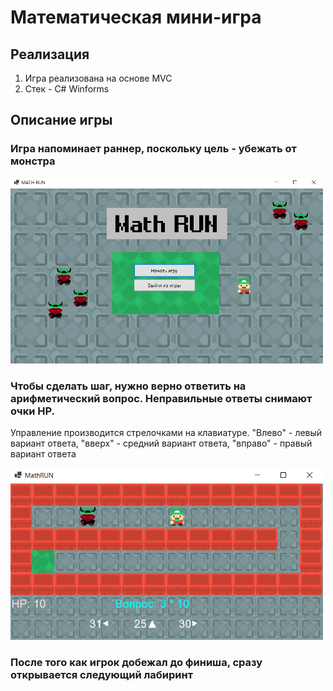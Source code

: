 # Математическая мини-игра

## Реализация
1. Игра реализована на основе MVC
2. Стек - C# Winforms

## Описание игры
### Игра напоминает раннер, поскольку цель - убежать от монстра

<img src="screenshots/screen1.png" width="500">

### Чтобы сделать шаг, нужно верно ответить на арифметический вопрос. Неправильные ответы снимают очки HP.
Управление производится стрелочками на клавиатуре. "Влево" - левый вариант ответа, "вверх" - средний вариант ответа, "вправо" - правый вариант ответа

<img src="screenshots/screen2.png" width="500">

### После того как игрок добежал до финиша, сразу открывается следующий лабиринт

	
